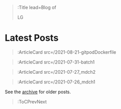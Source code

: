 > :Title lead=Blog of
>
> LG

# Latest Posts

> :ArticleCard src=/2021-08-21-gitpodDockerfile

> :ArticleCard src=/2021-07-31-batch1

> :ArticleCard src=/2021-07-27_mdch2

> :ArticleCard src=/2021-07-26_mdch1

See the [archive](/archive) for older posts.

> :ToCPrevNext
